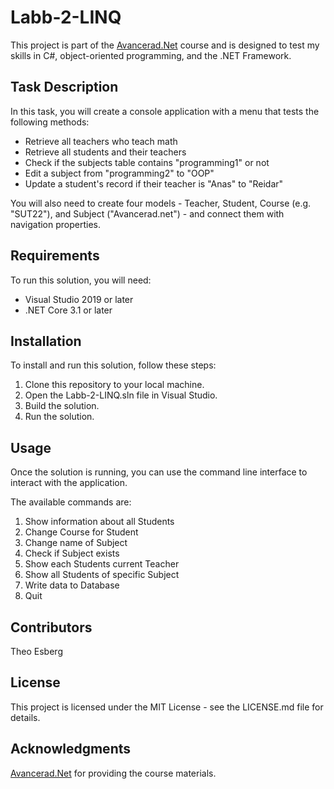# Labb-2-LINQ

This project is part of the [Avancerad.Net](https://qlok.notion.site/6-Avancerad-NET-d7035129aa1f46608d36dc8333dd1ecd) course and is designed to test my skills in C#, object-oriented programming, and the .NET Framework.

## Task Description
In this task, you will create a console application with a menu that tests the following methods:

* Retrieve all teachers who teach math
* Retrieve all students and their teachers
* Check if the subjects table contains "programming1" or not
* Edit a subject from "programming2" to "OOP"
* Update a student's record if their teacher is "Anas" to "Reidar"

You will also need to create four models - Teacher, Student, Course (e.g. "SUT22"), and Subject ("Avancerad.net") - and connect them with navigation properties.

## Requirements
To run this solution, you will need:

* Visual Studio 2019 or later
* .NET Core 3.1 or later

## Installation
To install and run this solution, follow these steps:

1. Clone this repository to your local machine.
2. Open the Labb-2-LINQ.sln file in Visual Studio.
3. Build the solution.
4. Run the solution.

## Usage
Once the solution is running, you can use the command line interface to interact with the application.

The available commands are:

1. Show information about all Students
2. Change Course for Student
3. Change name of Subject
4. Check if Subject exists
5. Show each Students current Teacher
6. Show all Students of specific Subject
7. Write data to Database
8. Quit

## Contributors
Theo Esberg

## License
This project is licensed under the MIT License - see the LICENSE.md file for details.

## Acknowledgments
[Avancerad.Net](https://qlok.notion.site/6-Avancerad-NET-d7035129aa1f46608d36dc8333dd1ecd) for providing the course materials.
